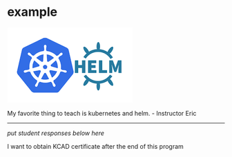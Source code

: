 # example

![This is the Kubernetes and Helm icons](static/k8s-helm.png)

My favorite thing to teach is kubernetes and helm. - Instructor Eric

---

*put student responses below here*

I want to obtain KCAD certificate after the end of this program
